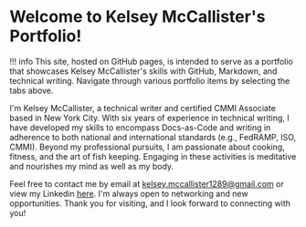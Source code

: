 # Welcome to Kelsey McCallister's Portfolio!

!!! info
    This site, hosted on GitHub pages, is intended to serve as a portfolio that showcases Kelsey McCallister's skills with GitHub, Markdown, and technical writing. Navigate through various portfolio items by selecting the tabs above.

I'm Kelsey McCallister, a technical writer and certified CMMI Associate based in New York City. With six years of experience in technical writing, I have developed my skills to encompass Docs-as-Code and writing in adherence to both national and international standards (e.g., FedRAMP, ISO, CMMI). Beyond my professional pursuits, I am passionate about cooking, fitness, and the art of fish keeping. Engaging in these activities is meditative and nourishes my mind as well as my body.

Feel free to contact me by email at kelsey.mccallister1289@gmail.com or view my Linkedin [here](https://www.linkedin.com/in/knmccallister/). I'm always open to networking and new opportunities. Thank you for visiting, and I look forward to connecting with you!